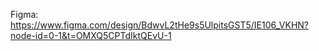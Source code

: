 Figma: https://www.figma.com/design/BdwvL2tHe9s5UlpitsGST5/IE106_VKHN?node-id=0-1&t=OMXQ5CPTdIktQEvU-1
